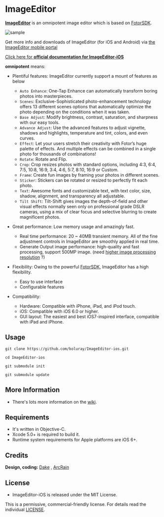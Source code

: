 # ImageEditor

**[ImageEditor](https://github.com/koluray/ImageEditor-ios.git)** is an omnipotent image editor which is based on [FotorSDK](https://github.com/Fotor).

![sample](demo.jpg)

Get more info and downloads of ImageEditor (for iOS and Android) via [the ImageEditor mobile portal](https://github.com/koluray?tab=repositories)

[Click here for **official documentation for ImageEditor-iOS**](https://github.com/Fotor/FotorSDK-iOS/wiki/Linking-FotoSDK-Into-Your-Own-App)

**omnipotent** means:

* Plentiful features: ImageEditor currently support a mount of features as below
	* `Auto Enhance`: One-Tap Enhance can automatically transform boring photos into masterpieces.
	* `Scenes`: Exclusive-Sophisticated photo-enhancement technology offers 13 different scenes options that automatically optimize the photo depending on the conditions when it was taken.
	* `Base Adjust`: Modify brightness, contrast, saturation, and sharpness with our easy tools.
	* `Advance Adjust`: Use the advanced features to adjust vignette, shadows and highlights, temperature and tint, colors, and even curves.
	* `Effect`: Let your users stretch their creativity with Fotor’s huge palette of effects. And multiple effects can be combined in a single photo for thousands of combinations!
	* `Rotate`: Rotate and Flip.
	* `Crop`: Crop resizes photos with standard options, including 4:3, 6:4, 7:5, 10:8, 16:9, 3:4, 4:6, 5:7, 8:10, 16:9 or Custom.
	* `Frame`: Create fun images by framing your photos in different scenes.
	* `Sticker`: Stickers can be rotated or resized to perfectly fit each photo.
	* `Text`: Awesome fonts and customizable text, with text color, size, shadow, alignment, and transparency all adjustable.
	* `Tilt Shift`: Tilt-Shift gives images the depth-of-field and other visual effects normally seen only on professional grade DSLR cameras, using a mix of clear focus and selective blurring to create magnificent photos.

* Great performance: Low memory usage and amazingly fast.
	* Real time performance: 20 ~ 40MB transient memory. All of the fine adjustment controls in ImageEditor are smoothly applied in real time.
	* Generate Output image performance: high-quality and fast processing, support 500MP image. (need [higher image processing resolution](http://www.fotor.com) ?)

* Flexibility: Owing to the powerful [FotorSDK](https://github.com/Fotor), ImageEditor has a high flexibility.
	* Easy to use interface
	* Configurable features

* Compatibility: 
	* Hardware: Compatible with iPhone, iPad, and iPod touch.
	* iOS: Compatible with iOS 6.0 or higher.
	* GUI layout: The easiest and best iOS7-inspired interface, compatible with iPad and iPhone.


## Usage ##

 `git clone https://github.com/koluray/ImageEditor-ios.git`

 `cd ImageEditor-ios`

 `git submodule init`

 `git submodule update`

## More Information ##

* There's lots more information on the [wiki](https://github.com/koluray/ImageEditor-ios/wiki).

## Requirements ##

 * It's written in Objective-C.
 * Xcode 5.0+ is required to build it.
 * Runtime system requirements for Apple platforms are iOS 6+.

## Credits ##

**Design, coding:** [Dake](https://github.com/dake) , [ArcRain](https://github.com/ArcRain)
 
## License ##

 * ImageEditor-iOS is released under the MIT License.

This is a permissive, commercial-friendly license. For details read the individual [LICENSE](LICENSE).
